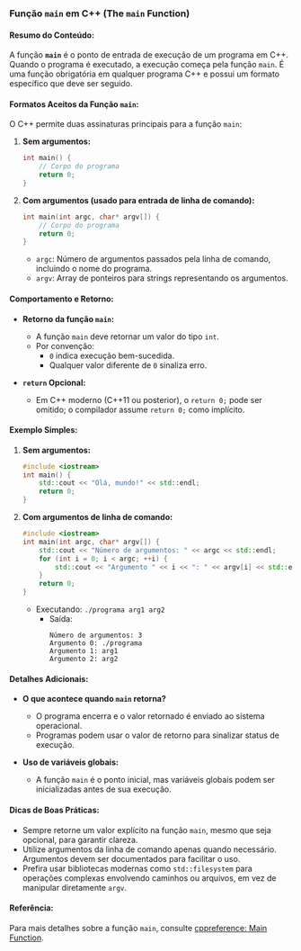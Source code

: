 ### Função `main` em C++ (The `main` Function)

#### Resumo do Conteúdo:
A função **`main`** é o ponto de entrada de execução de um programa em C++. Quando o programa é executado, a execução começa pela função `main`. É uma função obrigatória em qualquer programa C++ e possui um formato específico que deve ser seguido.

#### Formatos Aceitos da Função `main`:
O C++ permite duas assinaturas principais para a função `main`:

1. **Sem argumentos:**
   ```cpp
   int main() {
       // Corpo do programa
       return 0;
   }
   ```

2. **Com argumentos (usado para entrada de linha de comando):**
   ```cpp
   int main(int argc, char* argv[]) {
       // Corpo do programa
       return 0;
   }
   ```
   - `argc`: Número de argumentos passados pela linha de comando, incluindo o nome do programa.
   - `argv`: Array de ponteiros para strings representando os argumentos.

#### Comportamento e Retorno:
- **Retorno da função `main`:**
  - A função `main` deve retornar um valor do tipo `int`.
  - Por convenção:
    - `0` indica execução bem-sucedida.
    - Qualquer valor diferente de `0` sinaliza erro.

- **`return` Opcional:**
  - Em C++ moderno (C++11 ou posterior), o `return 0;` pode ser omitido; o compilador assume `return 0;` como implícito.

#### Exemplo Simples:
1. **Sem argumentos:**
   ```cpp
   #include <iostream>
   int main() {
       std::cout << "Olá, mundo!" << std::endl;
       return 0;
   }
   ```

2. **Com argumentos de linha de comando:**
   ```cpp
   #include <iostream>
   int main(int argc, char* argv[]) {
       std::cout << "Número de argumentos: " << argc << std::endl;
       for (int i = 0; i < argc; ++i) {
           std::cout << "Argumento " << i << ": " << argv[i] << std::endl;
       }
       return 0;
   }
   ```
   - Executando: `./programa arg1 arg2`
     - Saída:
       ```
       Número de argumentos: 3
       Argumento 0: ./programa
       Argumento 1: arg1
       Argumento 2: arg2
       ```

#### Detalhes Adicionais:
- **O que acontece quando `main` retorna?**
  - O programa encerra e o valor retornado é enviado ao sistema operacional.
  - Programas podem usar o valor de retorno para sinalizar status de execução.

- **Uso de variáveis globais:**
  - A função `main` é o ponto inicial, mas variáveis globais podem ser inicializadas antes de sua execução.

#### Dicas de Boas Práticas:
- Sempre retorne um valor explícito na função `main`, mesmo que seja opcional, para garantir clareza.
- Utilize argumentos da linha de comando apenas quando necessário. Argumentos devem ser documentados para facilitar o uso.
- Prefira usar bibliotecas modernas como `std::filesystem` para operações complexas envolvendo caminhos ou arquivos, em vez de manipular diretamente `argv`.

#### Referência:
Para mais detalhes sobre a função `main`, consulte [cppreference: Main Function](https://en.cppreference.com/w/cpp/language/main_function).